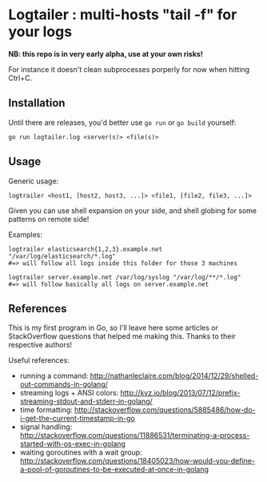 Logtailer : multi-hosts "tail -f" for your logs
===============================================

**NB: this repo is in very early alpha, use at your own risks!**

For instance it doesn't clean subprocesses porperly for now when hitting
Ctrl+C.


Installation
------------

Until there are releases, you'd better use `go run` or `go build` yourself:
```
go run logtailer.log <server(s)> <file(s)>
```

Usage
-----

Generic usage:
```
logtrailer <host1, [host2, host3, ...]> <file1, [file2, file3, ...]>
```

Given you can use shell expansion on your side, and shell globing for some
patterns on remote side!

Examples:
```
logtrailer elasticsearch{1,2,3}.example.net "/var/log/elasticsearch/*.log"
#=> will follow all logs inside this folder for those 3 machines

logtrailer server.example.net /var/log/syslog "/var/log/**/*.log"
#=> will follow basically all logs on server.example.net
```

References
----------

This is my first program in Go, so I'll leave here some articles or
StackOverflow questions that helped me making this. Thanks to their respective
authors!

Useful references:
- running a command: http://nathanleclaire.com/blog/2014/12/29/shelled-out-commands-in-golang/
- streaming logs + ANSI colors: http://kvz.io/blog/2013/07/12/prefix-streaming-stdout-and-stderr-in-golang/
- time formatting: http://stackoverflow.com/questions/5885486/how-do-i-get-the-current-timestamp-in-go
- signal handling: http://stackoverflow.com/questions/11886531/terminating-a-process-started-with-os-exec-in-golang
- waiting goroutines with a wait group: http://stackoverflow.com/questions/18405023/how-would-you-define-a-pool-of-goroutines-to-be-executed-at-once-in-golang
